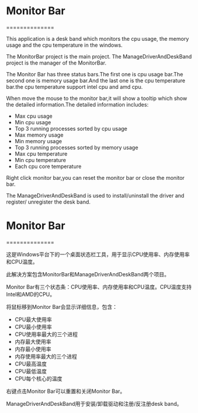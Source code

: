 # Monitor Bar
==============

This application is a desk band which monitors the cpu usage, the memory usage
and the cpu temperature in the windows.

The MonitorBar project is the main project.
The ManageDriverAndDeskBand project is the manager of the MonitorBar.

The Monitor Bar has three status bars.The first one is cpu usage bar.The second one is
memory usage bar.And the last one is the cpu temperature bar.the cpu temperature
support intel cpu and amd cpu.

When move the mouse to the monitor bar,it will show a tooltip which show the
detailed information.The detailed information includes:
* Max cpu usage
* Min cpu usage
* Top 3 running processes sorted by cpu usage
* Max memory usage
* Min memory usage
* Top 3 running processes sorted by memory usage
* Max cpu temperature
* Min cpu temperature
* Each cpu core temperature

Right click monitor bar,you can reset the monitor bar or close the monitor bar.

The ManageDriverAndDeskBand is used to install/uninstall the driver and register/
unregister the desk band.

# Monitor Bar
==============

这是Windows平台下的一个桌面状态栏工具，用于显示CPU使用率、内存使用率和CPU温度。

此解决方案包含MonitorBar和ManageDriverAndDeskBand两个项目。

Monitor Bar有三个状态条：CPU使用率、内存使用率和CPU温度。CPU温度支持Intel和AMD的CPU。

将鼠标移到Monitor Bar会显示详细信息，包含：
* CPU最大使用率
* CPU最小使用率
* CPU使用率最大的三个进程
* 内存最大使用率
* 内存最小使用率
* 内存使用率最大的三个进程
* CPU最高温度
* CPU最低温度
* CPU每个核心的温度

右键点击Monitor Bar可以重置和关闭Monitor Bar。

ManageDriverAndDeskBand用于安装/卸载驱动和注册/反注册desk band。
